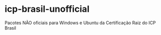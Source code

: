 # icp-brasil-unofficial
Pacotes NÃO oficiais para Windows e Ubuntu da Certificação Raiz do ICP Brasil
